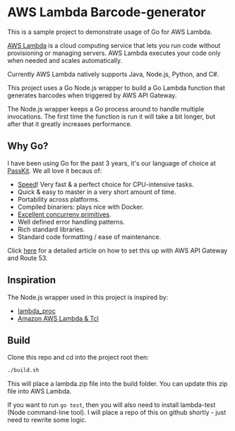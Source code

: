 AWS Lambda Barcode-generator
===========

This is a sample project to demonstrate usage of Go for AWS Lambda. 

<a href="https://aws.amazon.com/lambda/">AWS Lambda</a> is a cloud computing service that lets you run code without provisioning or managing servers. AWS Lambda executes your code only when needed and scales automatically.

Currently AWS Lambda natively supports Java, Node.js, Python, and C#.

This project uses a Go Node.js wrapper to build a Go Lambda function that generates barcodes when triggered by AWS API Gateway.

The Node.js wrapper keeps a Go process around to handle multiple invocations. The first time the function is run it will take a bit longer, but after that it greatly increases performance.

## Why Go?

I have been using Go for the past 3 years, it's our language of choice at <a href="https://passkit.com">PassKit</a>. We all love it becaus of:
* <a href="https://hashnode.com/post/comparison-nodejs-php-c-go-python-and-ruby-cio352ydg000ym253frmfnt70">Speed</a>! Very fast & a perfect choice for CPU-intensive tasks.
* Quick & easy to master in a very short amount of time.
* Portability across platforms.
* Compiled binariers: plays nice with Docker.
* <a href="https://blog.golang.org/pipelines">Excellent concurreny primitives</a>. 	
* Well defined error handling patterns.
* Rich standard libraries.
* Standard code formatting / ease of maintenance.

Click <a href="https://blog.passkit.com/write-a-scalable-bar-code-generator-with-golang-aws-lambda">here</a> for a detailed article on how to set this up with AWS API Gateway and Route 53.

## Inspiration
The Node.js wrapper used in this project is inspired by:
* <a href="https://github.com/jasonmoo/lambda_proc">lambda_proc</a>
* <a href="http://wiki.tcl.tk/44464">Amazon AWS Lambda &amp; Tcl</a>


## Build
Clone this repo and cd into the project root then:

```bash
./build.sh
```

This will place a lambda.zip file into the build folder. You can update this zip file 
into AWS Lambda.

If you want to run `go test`, then you will also need to install lambda-test (Node command-line tool). I will
place a repo of this on github shortly - just need to rewrite some logic.